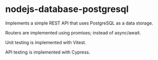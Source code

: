 # nodejs-database-postgresql #

Implements a simple REST API that uses PostgreSQL as a data storage.

Routers are implemented using promises; instead of async/await.

Unit testing is implemented with Vitest.

API testing is implemented with Cypress.
